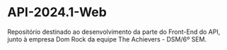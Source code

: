 # API-2024.1-Web
Repositório destinado ao desenvolvimento da parte do Front-End do API, junto à empresa Dom Rock da equipe The Achievers - DSM/6º SEM.
